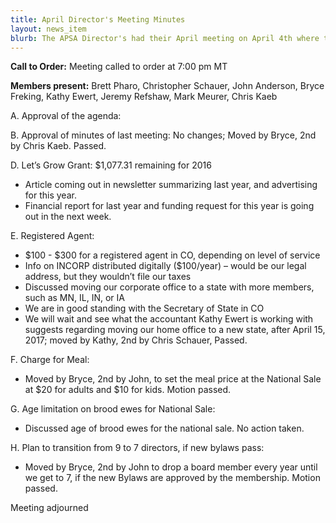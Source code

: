```yaml
---
title: April Director's Meeting Minutes
layout: news_item
blurb: The APSA Director's had their April meeting on April 4th where they discussed several business items including the treasurer's report, website, and dropping the 2018 National Sale.
---
```



**Call to Order:** Meeting called to order at 7:00 pm MT

**Members present:** Brett Pharo, Christopher Schauer, John Anderson, Bryce Freking, Kathy Ewert,
Jeremy Refshaw, Mark Meurer, Chris Kaeb

A. Approval of the agenda:

B. Approval of minutes of last meeting: No changes; Moved by Bryce, 2nd by Chris Kaeb. Passed.

D. Let’s Grow Grant: $1,077.31 remaining for 2016
* Article coming out in newsletter summarizing last year, and advertising for this year.
* Financial report for last year and funding request for this year is going out in the next week.

E. Registered Agent:
* $100 - $300 for a registered agent in CO, depending on level of service
* Info on INCORP distributed digitally ($100/year) – would be our legal address, but they wouldn’t file our taxes
* Discussed moving our corporate office to a state with more members, such as MN, IL, IN, or IA
* We are in good standing with the Secretary of State in CO
* We will wait and see what the accountant Kathy Ewert is working with suggests regarding moving our home office to a new state, after April 15, 2017; moved by Kathy, 2nd by Chris Schauer, Passed.

F. Charge for Meal:
* Moved by Bryce, 2nd by John, to set the meal price at the National Sale at $20 for adults and $10 for kids. Motion passed.

G. Age limitation on brood ewes for National Sale:
* Discussed age of brood ewes for the national sale. No action taken.

H. Plan to transition from 9 to 7 directors, if new bylaws pass:
* Moved by Bryce, 2nd by John to drop a board member every year until we get to 7, if the new Bylaws are approved by the membership. Motion passed.

Meeting adjourned
